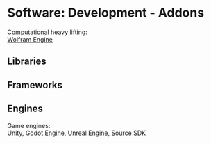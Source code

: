 # Software: Development - Addons

Computational heavy lifting:  
[Wolfram Engine](https://www.wolfram.com/engine/)

## Libraries

## Frameworks

## Engines

Game engines:  
[Unity](https://unity.com/),
[Godot Engine](https://godotengine.org/),
[Unreal Engine](https://www.unrealengine.com/),
[Source SDK](https://developer.valvesoftware.com/wiki/SDK_Installation)
